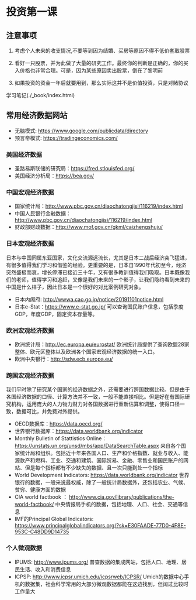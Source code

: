 
# 投资第一课

## 注意事项

1. 考虑个人未来的收支情况,不要等到因为结婚、买房等原因不得不低价套取股票

2. 看好一只股票，并为此做了大量的研究工作。最终你的判断是正确的，你的买入价格也非常合理。可是，因为某些原因卖出股票，倒在了黎明前

3. 如果投资的资金一年后就要用到，那么实际这并不是价值投资，只是对赌协议


学习笔记(./_book/index.html)


## 常用经济数据网站

- 无脑模式: https://www.google.com/publicdata/directory
- 预言帝模式: https://tradingeconomics.com/

### 美国经济数据

- 圣路易斯联储的研究局：https://fred.stlouisfed.org/
- 美国经济分析局：https://bea.gov/

### 中国宏观经济数据

- 国家统计局：http://www.pbc.gov.cn/diaochatongjisi/116219/index.html
- 中国人民银行金融数据：http://www.pbc.gov.cn/diaochatongjisi/116219/index.html
- 财政部财政数据：http://www.mof.gov.cn/gkml/caizhengshuju/

### 日本宏观经济数据

日本与中国同属东亚国家，文化交流源远流长，尤其是日本二战后经济突飞猛进，有很多值得我们学习和借鉴的经验。更重要的是，日本自1990年代初至今，经济突然盛极而衰，增长停滞已接近三十年，又有很多教训值得我们吸取。日本既像我们的老师，值得学习和追赶，又像是我们未来的一个影子，让我们隐约看到未来的中国是什么样子，因此日本是一个很好的对比案例研究对象。

- 日本内阁府:  http://wwwa.cao.go.jp/notice/20191101notice.html
- 日本e-Stat：https://www.e-stat.go.jp/
可以查询国民账户信息，包括季度GDP，年度GDP，固定资本存量等。


### 欧洲宏观经济数据

- 欧洲统计局：http://ec.europa.eu/eurostat/
欧洲统计局提供了查询欧盟28家整体、欧元区整体以及欧洲各个国家宏观经济数据的统一入口。
- 欧洲中央银行：http://sdw.ecb.europa.eu/

### 跨国宏观经济数据

我们平时除了研究某个国家的经济数据之外，还需要进行跨国数据比较。但是由于各国经济数据的口径、计算方法并不一致，一般不能直接相比。但是好在有国际研究机构，运用庞大的人力物力财力对各国数据进行重新估算和调整，使得口径一致，数据可比，并免费对外提供。

- OECD数据库：https://data.oecd.org/
- 世界银行数据库：https://data.worldbank.org/indicator
- Monthly Bulletin of Stattistics Online： https://unstats.un.org/unsd/mbs/app/DataSearchTable.aspx
来自各个国家统计局和组织。包括近十年来各国人口、生产和价格指数、就业与收入、能源款产和燃料、工业、交通和建筑、国际贸易、金融、零售业和国民账户的网站、但是每个指标都有不少缺失的数据、且一次只能到处一个指标
- World Development Indicators: https://data.worldbank.org/indicator
世界银行的数据，一般来说最权威，除了一般统计局数据外，还包括农业、气候、贫穷、健康方面的数据
- CIA world factbook ： http://www.cia.gov/library/publications/the-world-factbook/
中央情报局手机的数据，包括地理、人口、社会、交通等信息
- IMF的Principal Global Indicators: https://www.principalglobalindicators.org/?sk=E30FAADE-77D0-4F8E-953C-C48DD9D14735



### 个人微观数据

- IPUMS: http://www.ipums.org/
普查数据的集成网站，包括人口、地理、居民生活、收入和消费信息
- ICPSP: http://www.icpsr.umich.edu/icpsrweb/ICPSR/
Umich的数据中心手机的数据集，社会科学常用的大部分微观数据都能在这边找到，但阔过比较时工作量大








